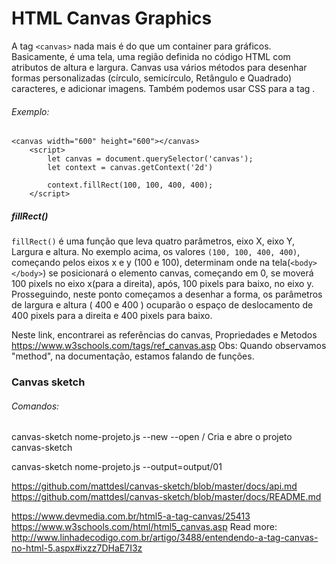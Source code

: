 # HTML Canvas Graphics

A tag `<canvas>` nada mais é do que um container para gráficos. Basicamente, é uma tela, uma região definida no código HTML com atributos de altura e largura.
Canvas usa vários métodos para desenhar formas personalizadas (círculo, semicírculo, Retângulo e Quadrado) caracteres, e adicionar imagens. Também podemos usar CSS para a tag .

###### Exemplo:

```
<canvas width="600" height="600"></canvas>
    <script>
        let canvas = document.querySelector('canvas');
        let context = canvas.getContext('2d')

        context.fillRect(100, 100, 400, 400);
    </script>
```

##### fillRect()

`fillRect()` é uma função que leva quatro parâmetros, eixo X, eixo Y, Largura e altura.
No exemplo acima, os valores `(100, 100, 400, 400)`, começando pelos eixos x e y (100 e 100), determinam onde na tela(`<body></body>`) se posicionará o elemento canvas, começando em 0, se moverá 100 pixels no eixo x(para a direita), após, 100 pixels para baixo, no eixo y. Prosseguindo, neste ponto começamos a desenhar a forma, os parâmetros de largura e altura ( 400 e 400 ) ocuparão o espaço de deslocamento de 400 pixels para a direita e 400 pixels para baixo.

Neste link, encontrarei as referências do canvas, Propriedades e Metodos https://www.w3schools.com/tags/ref_canvas.asp
Obs: Quando observamos "method", na documentação, estamos falando de funções.

### Canvas sketch

###### Comandos:

canvas-sketch nome-projeto.js --new --open / Cria e abre o projeto canvas-sketch

canvas-sketch nome-projeto.js --output=output/01

https://github.com/mattdesl/canvas-sketch/blob/master/docs/api.md
https://github.com/mattdesl/canvas-sketch/blob/master/docs/README.md

https://www.devmedia.com.br/html5-a-tag-canvas/25413
https://www.w3schools.com/html/html5_canvas.asp
Read more: http://www.linhadecodigo.com.br/artigo/3488/entendendo-a-tag-canvas-no-html-5.aspx#ixzz7DHaE7I3z
